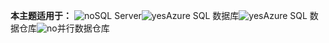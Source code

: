 <Token>**本主题适用于：** ![no](../includes/media/no.png)SQL Server![yes](../includes/media/yes.png)Azure SQL 数据库![yes](../includes/media/yes.png)Azure SQL 数据仓库![no](../includes/media/no.png)并行数据仓库 </Token>